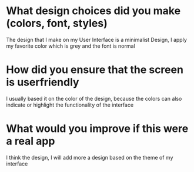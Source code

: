 # What design choices did you make (colors, font, styles)
The design that I make on my User Interface is a minimalist Design, I apply my favorite color which is grey and the font is normal

# How did you ensure that the screen is userfriendly
I usually based it on the color of the design, because the colors can also indicate or highlight the functionality of the interface

# What would you improve if this were a real app
I think the design, I will add more a design based on the theme of my interface
